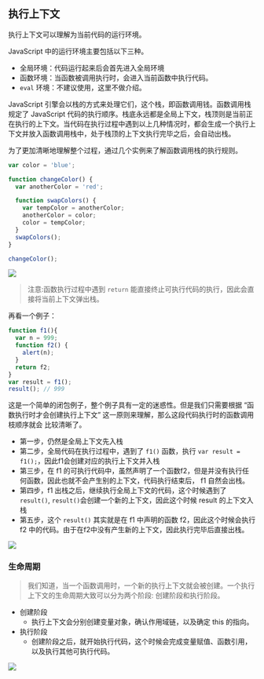 ## 执行上下文

执行上下文可以理解为当前代码的运行环境。

JavaScript 中的运行环境主要包括以下三种。

- 全局环境：代码运行起来后会首先进入全局环境
- 函数环境：当函数被调用执行时，会进入当前函数中执行代码。
- `eval` 环境：不建议使用，这里不做介绍。

JavaScript 引擎会以栈的方式来处理它们，这个栈，即函数调用钱。函数调用栈规定了 JavaScript 代码的执行顺序。栈底永远都是全局上下文，栈顶则是当前正在执行的上下文。当代码在执行过程中遇到以上几种情况时，都会生成一个执行上下文并放入函数调用栈中，处于栈顶的上下文执行完毕之后，会自动出栈。

为了更加清晰地理解整个过程，通过几个实例来了解函数调用栈的执行规则。

```js
var color = 'blue';

function changeColor() {
  var anotherColor = 'red';

  function swapColors() {
    var tempColor = anotherColor;
    anotherColor = color;
    color = tempColor;
  }
  swapColors();
}

changeColor();
```

![](http://cdn-blog.liusixin.cn/WX20180806-145758@2x.png)

> 注意:函数执行过程中遇到 `return` 能直接终止可执行代码的执行，因此会直接将当前上下文弹出栈。

再看一个例子：

```js
function f1(){
  var n = 999;
  function f2() {
    alert(n);
  }
  return f2;
}
var result = f1();
result(); // 999
```

这是一个简单的闭包例子，整个例子具有一定的迷惑性。但是我们只需要根据 “函数执行时才会创建执行上下文” 这一原则来理解，那么这段代码执行时的函数调用枝顺序就会 比较清晰了。

- 第一步，仍然是全局上下文先入栈
- 第二步，全局代码在执行过程中，遇到了 `f1()` 函数，执行 `var result = f1();`，因此f1会创建对应的执行上下文并入栈
- 第三步，在 f1 的可执行代码中，虽然声明了一个函数f2，但是并没有执行任何函数，因此也就不会产生别的上下文，代码执行结束后， f1 自然会出栈。
- 第四步，f1 出栈之后，继续执行全局上下文的代码，这个时候遇到了 `result()`, `result()`会创建一个新的上下文，因此这个时候 result 的上下文入栈
- 第五步，这个 `result()` 其实就是在 f1 中声明的函数 f2，因此这个时候会执行 f2 中的代码。由于在f2中没有产生新的上下文，因此执行完毕后直接出栈。

![](http://cdn-blog.liusixin.cn/WX20180806-150308@2x.png)

### 生命周期

> 我们知道，当一个函数调用时，一个新的执行上下文就会被创建。一个执行上下文的生命周期大致可以分为两个阶段: 创建阶段和执行阶段。

- 创建阶段
  - 执行上下文会分别创建变量对象，确认作用域链，以及确定 this 的指向。
- 执行阶段
  - 创建阶段之后，就开始执行代码，这个时候会完成变量赋值、函数引用，以及执行其他可执行代码。

![](http://cdn-blog.liusixin.cn/WX20180806-151229@2x.png)